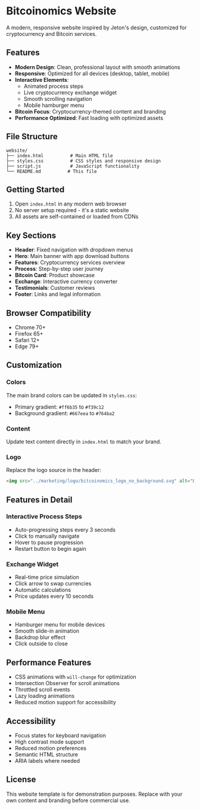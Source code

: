 # Bitcoinomics Website

A modern, responsive website inspired by Jeton's design, customized for cryptocurrency and Bitcoin services.

## Features

- **Modern Design**: Clean, professional layout with smooth animations
- **Responsive**: Optimized for all devices (desktop, tablet, mobile)
- **Interactive Elements**: 
  - Animated process steps
  - Live cryptocurrency exchange widget
  - Smooth scrolling navigation
  - Mobile hamburger menu
- **Bitcoin Focus**: Cryptocurrency-themed content and branding
- **Performance Optimized**: Fast loading with optimized assets

## File Structure

```
website/
├── index.html          # Main HTML file
├── styles.css          # CSS styles and responsive design
├── script.js           # JavaScript functionality
└── README.md          # This file
```

## Getting Started

1. Open `index.html` in any modern web browser
2. No server setup required - it's a static website
3. All assets are self-contained or loaded from CDNs

## Key Sections

- **Header**: Fixed navigation with dropdown menus
- **Hero**: Main banner with app download buttons
- **Features**: Cryptocurrency services overview
- **Process**: Step-by-step user journey
- **Bitcoin Card**: Product showcase
- **Exchange**: Interactive currency converter
- **Testimonials**: Customer reviews
- **Footer**: Links and legal information

## Browser Compatibility

- Chrome 70+
- Firefox 65+
- Safari 12+
- Edge 79+

## Customization

### Colors
The main brand colors can be updated in `styles.css`:
- Primary gradient: `#ff6b35` to `#f39c12`
- Background gradient: `#667eea` to `#764ba2`

### Content
Update text content directly in `index.html` to match your brand.

### Logo
Replace the logo source in the header:
```html
<img src="../marketing/logo/bitcoinomics_logo_no_background.svg" alt="Bitcoinomics" class="logo">
```

## Features in Detail

### Interactive Process Steps
- Auto-progressing steps every 3 seconds
- Click to manually navigate
- Hover to pause progression
- Restart button to begin again

### Exchange Widget
- Real-time price simulation
- Click arrow to swap currencies
- Automatic calculations
- Price updates every 10 seconds

### Mobile Menu
- Hamburger menu for mobile devices
- Smooth slide-in animation
- Backdrop blur effect
- Click outside to close

## Performance Features

- CSS animations with `will-change` for optimization
- Intersection Observer for scroll animations
- Throttled scroll events
- Lazy loading animations
- Reduced motion support for accessibility

## Accessibility

- Focus states for keyboard navigation
- High contrast mode support
- Reduced motion preferences
- Semantic HTML structure
- ARIA labels where needed

## License

This website template is for demonstration purposes. Replace with your own content and branding before commercial use.

